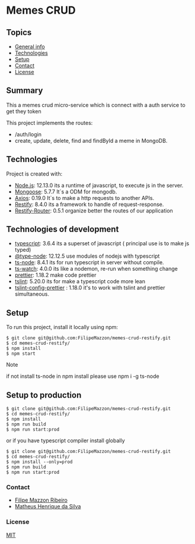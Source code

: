 # Memes CRUD

## Topics
+ [General info](#summary)
+ [Technologies](#technologies)
+ [Setup](#setup)
+ [Contact](#contact)
+ [License](#license)

## Summary
This a memes crud micro-service which is connect with a auth service to get they token

This project implements the routes:
- /auth/login
- create, update, delete, find and findById a meme in MongoDB.
	
## Technologies
Project is created with:
* [Node.js](https://nodejs.org/pt-br/): 12.13.0 its a runtime of javascript, to execute js in the server.
* [Mongoose](https://mongoosejs.com/): 5.7.7 It`s a ODM for mongodb.
* [Axios](https://www.npmjs.com/package/axios): 0.19.0 It`s to make a http requests to another APIs.
* [Restify](http://restify.com/): 8.4.0 its a framework to handle of request-response.
* [Restify-Router](https://www.npmjs.com/package/restify-router): 0.5.1 organize better the routes of our application

## Technologies of development
* [typescript](https://www.typescriptlang.org/): 3.6.4 its a superset of javascript ( principal use is to make js typed)
* [@type-node](https://www.npmjs.com/package/@types/node): 12.12.5 use modules of nodejs with typescript
* [ts-node](https://www.npmjs.com/package/ts-node): 8.4.1 its for run typescript in server without compile.
* [ts-watch](https://www.npmjs.com/package/tsc-watch): 4.0.0 its like a nodemon, re-run when something change
* [prettier](https://prettier.io/): 1.18.2 make code prettier
* [tslint](https://palantir.github.io/tslint/): 5.20.0 its for make a typescript code more lean
* [tslint-config-prettier](https://github.com/prettier/tslint-config-prettier) : 1.18.0 it's to work with tslint and prettier simultaneous.

## Setup
To run this project, install it locally using npm:
```shell script
$ git clone git@github.com:FilipeMazzon/memes-crud-restify.git
$ cd memes-crud-restify/
$ npm install
$ npm start
```
> [!NOTE]
> if not install ts-node in npm install please use npm i -g ts-node

## Setup to production
```shell script
$ git clone git@github.com:FilipeMazzon/memes-crud-restify.git
$ cd memes-crud-restify/
$ npm install
$ npm run build
$ npm run start:prod
```
or if you have typescript compiler install globally

```shell script
$ git clone git@github.com:FilipeMazzon/memes-crud-restify.git
$ cd memes-crud-restify/
$ npm install --only=prod
$ npm run build
$ npm run start:prod
```


### Contact
- [Filipe Mazzon Ribeiro](mailto:filipemazzon@gec.inatel.br)
- [Matheus Henrique da Silva](mailto:matheushenriquesilva@gec.inatel.br)

### License

[MIT](https://github.com/FilipeMazzon/memes-crud-restify/blob/master/LICENSE)
